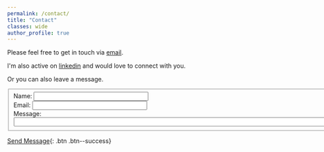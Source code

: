 ```yaml
---
permalink: /contact/
title: "Contact"
classes: wide
author_profile: true
---
```



Please feel free to get in touch via [email](mailto:prajwolc391@gmail.com).  

I'm also active on [linkedin](https://www.linkedin.com/in/prajwol-chhetri-4215b0184) and would love to connect with you.

Or you can also leave a message.
<form>
  <fieldset>
    Name: <input type="text" size="30"><br>
    Email: <input type="text" size="30"><br>
    Message: <input type="text" size="100">
  </fieldset>
</form>
  

[Send Message](#){: .btn .btn--success}
